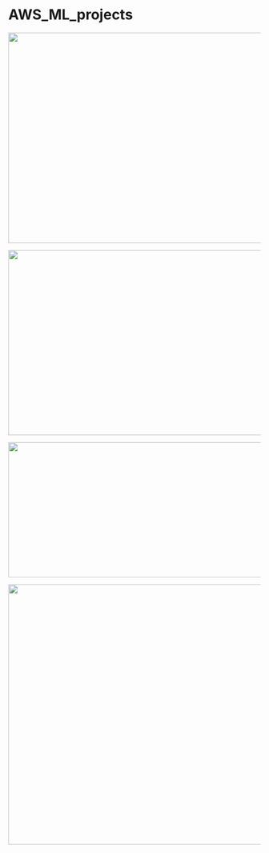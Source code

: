 # AWS_ML_projects

<p align="center">
  <img height="420" width="860" src="https://github.com/RishikeshDhayarkar/AWS_ML_projects/blob/main/aws_ml_proj_pics/nlp_1.png">
</p>  

<p align="center">
  <img height="370" width="860" src="https://github.com/RishikeshDhayarkar/AWS_ML_projects/blob/main/aws_ml_proj_pics/nlp_2.png">
</p>  

<p align="center">
  <img height="270" width="860" src="https://github.com/RishikeshDhayarkar/AWS_ML_projects/blob/main/aws_ml_proj_pics/reg_1.png">
</p>  

<p align="center">
  <img height="520" width="960" src="https://github.com/RishikeshDhayarkar/AWS_ML_projects/blob/main/aws_ml_proj_pics/class_1.png">
</p>  
